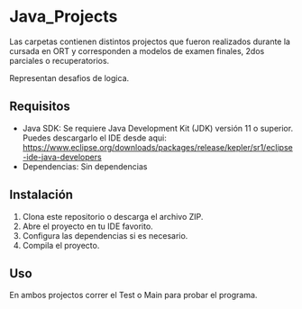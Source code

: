 # Java_Projects

Las carpetas contienen distintos projectos que fueron realizados durante la cursada en ORT y corresponden a modelos de examen finales, 2dos parciales o recuperatorios.

Representan desafios de logica.

## Requisitos

- Java SDK: Se requiere Java Development Kit (JDK) versión 11 o superior. Puedes descargarlo el IDE desde aqui: https://www.eclipse.org/downloads/packages/release/kepler/sr1/eclipse-ide-java-developers
- Dependencias: Sin dependencias

## Instalación

1. Clona este repositorio o descarga el archivo ZIP.
2. Abre el proyecto en tu IDE favorito.
3. Configura las dependencias si es necesario.
4. Compila el proyecto.

## Uso

En ambos projectos correr el Test o Main para probar el programa.
